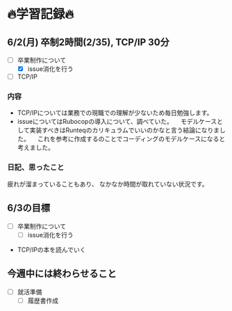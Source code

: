 # 🔥学習記録🔥
## 6/2(月) 卒制2時間(2/35), TCP/IP 30分
- [ ] 卒業制作について
  - [x] issue消化を行う
- [ ] TCP/IP

### 内容
- TCP/IPについては業務での現職での理解が少ないため毎日勉強します。
- issueについてはRubocopの導入について、調べていた。
　モデルケースとして実装すべきはRunteqのカリキュラムでいいのかなと言う結論になりました。
　これを参考に作成するのことでコーディングのモデルケースになると考えました。

### 日記、思ったこと
疲れが溜まっていることもあり、
なかなか時間が取れていない状況です。

## 6/3の目標
- [ ] 卒業制作について
  - [ ] issue消化を行う
- TCP/IPの本を読んでいく

## 今週中には終わらせること
- [ ] 就活準備
  - [ ] 履歴書作成
